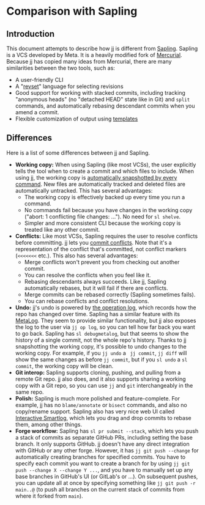 # Comparison with Sapling

## Introduction

This document attempts to describe how jj is different from
[Sapling](https://sapling-scm.com). Sapling is a VCS developed by Meta. It is a
heavily modified fork of [Mercurial](https://www.mercurial-scm.org/). Because jj
has copied many ideas from Mercurial, there are many similarities between the
two tools, such as:

- A user-friendly CLI
- A "[revset](revsets.md)" language for selecting revisions
- Good support for working with stacked commits, including tracking "anonymous
  heads" (no "detached HEAD" state like in Git) and `split` commands, and
  automatically rebasing descendant commits when you amend a commit.
- Flexible customization of output using [templates](templates.md)

## Differences

Here is a list of some differences between jj and Sapling.

- **Working copy:** When using Sapling (like most VCSs), the user explicitly
  tells the tool when to create a commit and which files to include. When using
  jj, the working copy is
  [automatically snapshotted by every command](working-copy.md). New files are
  automatically tracked and deleted files are automatically untracked. This has
  several advantages:
  - The working copy is effectively backed up every time you run a command.
  - No commands fail because you have changes in the working copy ("abort: 1
    conflicting file changes: ..."). No need for `sl shelve`.
  - Simpler and more consistent CLI because the working copy is treated like any
    other commit.
- **Conflicts:** Like most VCSs, Sapling requires the user to resolve conflicts
  before committing. jj lets you [commit conflicts](conflicts.md). Note that
  it's a representation of the conflict that's committed, not conflict markers
  (`<<<<<<<` etc.). This also has several advantages:
  - Merge conflicts won't prevent you from checking out another commit.
  - You can resolve the conflicts when you feel like it.
  - Rebasing descendants always succeeds. Like jj, Sapling automatically
    rebases, but it will fail if there are conflicts.
  - Merge commits can be rebased correctly (Sapling sometimes fails).
  - You can rebase conflicts and conflict resolutions.
- **Undo:** jj's undo is powered by [the operation log](operation-log.md), which
  records how the repo has changed over time. Sapling has a similar feature with
  its [MetaLog](https://sapling-scm.com/docs/internals/metalog). They seem to
  provide similar functionality, but jj also exposes the log to the user via
  `jj op log`, so you can tell how far back you want to go back. Sapling has
  `sl debugmetalog`, but that seems to show the history of a single commit, not
  the whole repo's history. Thanks to jj snapshotting the working copy, it's
  possible to undo changes to the working copy. For example, if you `jj undo` a
  ` jj commit`, `jj diff` will show the same changes as before `jj commit`, but
  if you `sl undo` a `sl commit`, the working copy will be clean.
- **Git interop:** Sapling supports cloning, pushing, and pulling from a remote
  Git repo. jj also does, and it also supports sharing a working copy with a Git
  repo, so you can use `jj` and `git` interchangeably in the same repo.
- **Polish:** Sapling is much more polished and feature-complete. For example,
  jj has no `blame/annotate` or `bisect` commands, and also no copy/rename
  support. Sapling also has very nice web UI called
  [Interactive Smartlog](https://sapling-scm.com/docs/addons/isl), which lets
  you drag and drop commits to rebase them, among other things.
- **Forge workflow:** Sapling has `sl pr submit --stack`, which lets you push a
  stack of commits as separate GitHub PRs, including setting the base branch. It
  only supports GitHub. jj doesn't have any direct integration with GitHub or
  any other forge. However, it has `jj git push --change` for automatically
  creating branches for specified commits. You have to specify each commit you
  want to create a branch for by using `jj git push --change X --change Y ...`,
  and you have to manually set up any base branches in GitHub's UI (or GitLab's
  or ...). On subsequent pushes, you can update all at once by specifying
  something like `jj git push -r main..@` (to push all branches on the current
  stack of commits from where it forked from `main`).

